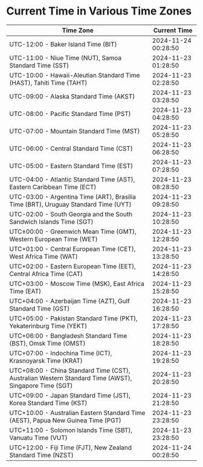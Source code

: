 # Current Time in Various Time Zones

| Time Zone | Current Time |
|-----------|--------------|
| UTC-12:00 - Baker Island Time (BIT) | 2024-11-24 00:28:50 |
| UTC-11:00 - Niue Time (NUT), Samoa Standard Time (SST) | 2024-11-23 01:28:50 |
| UTC-10:00 - Hawaii-Aleutian Standard Time (HAST), Tahiti Time (TAHT) | 2024-11-23 02:28:50 |
| UTC-09:00 - Alaska Standard Time (AKST) | 2024-11-23 03:28:50 |
| UTC-08:00 - Pacific Standard Time (PST) | 2024-11-23 04:28:50 |
| UTC-07:00 - Mountain Standard Time (MST) | 2024-11-23 05:28:50 |
| UTC-06:00 - Central Standard Time (CST) | 2024-11-23 06:28:50 |
| UTC-05:00 - Eastern Standard Time (EST) | 2024-11-23 07:28:50 |
| UTC-04:00 - Atlantic Standard Time (AST), Eastern Caribbean Time (ECT) | 2024-11-23 08:28:50 |
| UTC-03:00 - Argentina Time (ART), Brasília Time (BRT), Uruguay Standard Time (UYT) | 2024-11-23 09:28:50 |
| UTC-02:00 - South Georgia and the South Sandwich Islands Time (SGT) | 2024-11-23 10:28:50 |
| UTC±00:00 - Greenwich Mean Time (GMT), Western European Time (WET) | 2024-11-23 12:28:50 |
| UTC+01:00 - Central European Time (CET), West Africa Time (WAT) | 2024-11-23 13:28:50 |
| UTC+02:00 - Eastern European Time (EET), Central Africa Time (CAT) | 2024-11-23 14:28:50 |
| UTC+03:00 - Moscow Time (MSK), East Africa Time (EAT) | 2024-11-23 15:28:50 |
| UTC+04:00 - Azerbaijan Time (AZT), Gulf Standard Time (GST) | 2024-11-23 16:28:50 |
| UTC+05:00 - Pakistan Standard Time (PKT), Yekaterinburg Time (YEKT) | 2024-11-23 17:28:50 |
| UTC+06:00 - Bangladesh Standard Time (BST), Omsk Time (OMST) | 2024-11-23 18:28:50 |
| UTC+07:00 - Indochina Time (ICT), Krasnoyarsk Time (KRAT) | 2024-11-23 19:28:50 |
| UTC+08:00 - China Standard Time (CST), Australian Western Standard Time (AWST), Singapore Time (SGT) | 2024-11-23 20:28:50 |
| UTC+09:00 - Japan Standard Time (JST), Korea Standard Time (KST) | 2024-11-23 21:28:50 |
| UTC+10:00 - Australian Eastern Standard Time (AEST), Papua New Guinea Time (PGT) | 2024-11-23 23:28:50 |
| UTC+11:00 - Solomon Islands Time (SBT), Vanuatu Time (VUT) | 2024-11-23 23:28:50 |
| UTC+12:00 - Fiji Time (FJT), New Zealand Standard Time (NZST) | 2024-11-24 00:28:50 |
